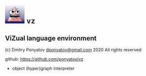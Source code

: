 #  ![logo](doc/logo.png) `vz`
## ViZual language environment

(c) Dmitry Ponyatov <dponyatov@gmail.com> 2020 All rights reserved

github: https://github.com/ponyatov/vz

* object (hyper)graph interpreter

